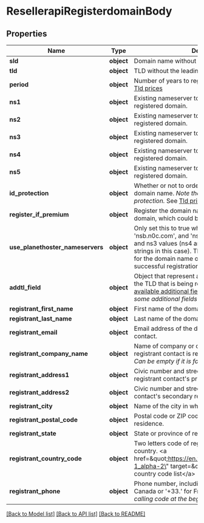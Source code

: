 # ResellerapiRegisterdomainBody

## Properties
Name | Type | Description | Notes
------------ | ------------- | ------------- | -------------
**sld** | **object** | Domain name without the Top-Level Domain. | 
**tld** | **object** | TLD without the leading period. | 
**period** | **object** | Number of years to register the domain name.   See [Tld prices](#operation/tldPrices)  | 
**ns1** | **object** | Existing nameserver to use for DNS lookup of the registered domain. | 
**ns2** | **object** | Existing nameserver to use for DNS lookup of the registered domain. | 
**ns3** | **object** | Existing nameserver to use for DNS lookup of the registered domain. | [optional] 
**ns4** | **object** | Existing nameserver to use for DNS lookup of the registered domain. | [optional] 
**ns5** | **object** | Existing nameserver to use for DNS lookup of the registered domain. | [optional] 
**id_protection** | **object** | Whether or not to order WHOIS ID protection for this domain name.   *Note that not all TLDs support ID protection.*   See [Tld prices](#operation/tldPrices)  | 
**register_if_premium** | **object** | Register the domain name even if it is a Premium domain, which could be much more expensive. | 
**use_planethoster_nameservers** | **object** | Only set this to true when using &#x27;nsa.n0c.com&#x27;, &#x27;nsb.n0c.com&#x27;, and &#x27;nsc.n0c.com&#x27; as your ns1, ns2 and ns3 values (ns4 and ns5 should be empty strings in this case). This option creates a DNS zone for the domain name on the nameservers after successful registration.  | 
**addtl_field** | **object** | Object that represent additional fields specific for the TLD that is being registered.   See the index of [available additional fields](#) for each TLD.  *Note that some additional fields are required!*  | [optional] 
**registrant_first_name** | **object** | First name of the domain name registrant contact. | 
**registrant_last_name** | **object** | Last name of the domain name registrant contact. | 
**registrant_email** | **object** | Email address of the domain name registrant contact. | 
**registrant_company_name** | **object** | Name of company or organization for which the registrant contact is registering the domain name. *Can be empty if it is for personal use.*  | [optional] 
**registrant_address1** | **object** | Civic number and street name of company or registrant contact&#x27;s primary residence. | 
**registrant_address2** | **object** | Civic number and street name of registrant contact&#x27;s secondary residence.   *Can be empty.*  | [optional] 
**registrant_city** | **object** | Name of the city in which registrant contact resides. | 
**registrant_postal_code** | **object** | Postal code or ZIP code of registrant contact&#x27;s residence. | 
**registrant_state** | **object** | State or province of registrant contact&#x27;s residence. | 
**registrant_country_code** | **object** | Two letters code of registrant contact&#x27;s residence country.   &lt;a href&#x3D;\&quot;https://en.wikipedia.org/wiki/ISO_3166-1_alpha-2\&quot; target&#x3D;\&quot;_blank\&quot;&gt;See country code list&lt;/a&gt;  | 
**registrant_phone** | **object** | Phone number, including area code: &#x27;+1.&#x27; for Canada or &#x27;+33.&#x27; for France.   *With international calling code at the beginning.*  | 

[[Back to Model list]](../README.md#documentation-for-models) [[Back to API list]](../README.md#documentation-for-api-endpoints) [[Back to README]](../README.md)

